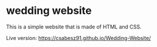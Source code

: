 # wedding website


This is a simple website that is made of HTML and CSS.



Live version: https://csabesz91.github.io/Wedding-Website/

